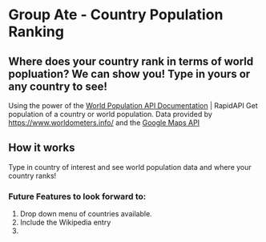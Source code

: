 # Group Ate - Country Population Ranking

## Where does your country rank in terms of world popluation? We can show you! Type in yours or any country to see!

Using the power of the [World Population API Documentation](https://rapidapi.com/aldair.sr99/api/world-population) | RapidAPI Get population of a country or world population. Data provided by https://www.worldometers.info/ and the [Google Maps API](https://developers.google.com/maps)

## How it works

Type in country of interest and see world population data and where your country ranks!

### Future Features to look forward to:

1. Drop down menu of countries available.
2. Include the Wikipedia entry 
3.
